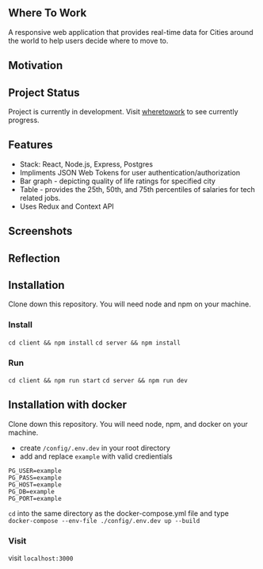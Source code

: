 ## Where To Work

A responsive web application that provides real-time data for Cities around the world to help users decide where to move to.

## Motivation

## Project Status

Project is currently in development. Visit [wheretowork](https://wheretowork.com "Google's Homepage")
to see currently progress.

## Features

- Stack: React, Node.js, Express, Postgres
- Impliments JSON Web Tokens for user authentication/authorization
- Bar graph - depicting quality of life ratings for specified city
- Table - provides the 25th, 50th, and 75th percentiles of salaries for tech related jobs.
- Uses Redux and Context API

## Screenshots

## Reflection

## Installation

Clone down this repository. You will need node and npm on your machine.

### Install

`cd client && npm install`
`cd server && npm install`

### Run

`cd client && npm run start`
`cd server && npm run dev`

## Installation with docker

Clone down this repository. You will need node, npm, and docker on your machine.

- create `/config/.env.dev` in your root directory
- add and replace `example` with valid credientials

```
PG_USER=example
PG_PASS=example
PG_HOST=example
PG_DB=example
PG_PORT=example
```

`cd` into the same directory as the docker-compose.yml file and type \
`docker-compose --env-file ./config/.env.dev up --build`

### Visit

visit `localhost:3000`
